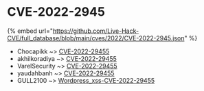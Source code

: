 # CVE-2022-2945
{% embed url="https://github.com/Live-Hack-CVE/full_database/blob/main/cves/2022/CVE-2022-2945.json" %}

* Chocapikk ~> [CVE-2022-29455](https://www.alice-snow.ru/2022/database/cve-2022-2945/cve-2022-29455-chocapikk)
* akhilkoradiya ~> [CVE-2022-29455](https://www.alice-snow.ru/2022/database/cve-2022-2945/cve-2022-29455-akhilkoradiya)
* VarelSecurity ~> [CVE-2022-29455](https://www.alice-snow.ru/2022/database/cve-2022-2945/cve-2022-29455-varelsecurity)
* yaudahbanh ~> [CVE-2022-29455](https://www.alice-snow.ru/2022/database/cve-2022-2945/cve-2022-29455-yaudahbanh)
* GULL2100 ~> [Wordpress_xss-CVE-2022-29455](https://www.alice-snow.ru/2022/database/cve-2022-2945/wordpress_xss-cve-2022-29455-gull2100)